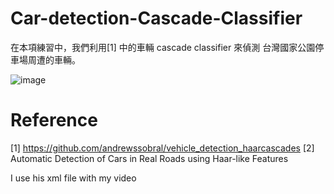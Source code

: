 # Car-detection-Cascade-Classifier

在本項練習中，我們利用[1] 中的車輛 cascade classifier 來偵測 台灣國家公園停車場周遭的車輛。




![image](https://user-images.githubusercontent.com/108604868/183241531-16f3d4b2-a108-4816-9465-40b21fad5cd2.png)




# Reference
[1] https://github.com/andrewssobral/vehicle_detection_haarcascades
[2] Automatic Detection of Cars in Real Roads using Haar-like Features

I use his xml file with my video
